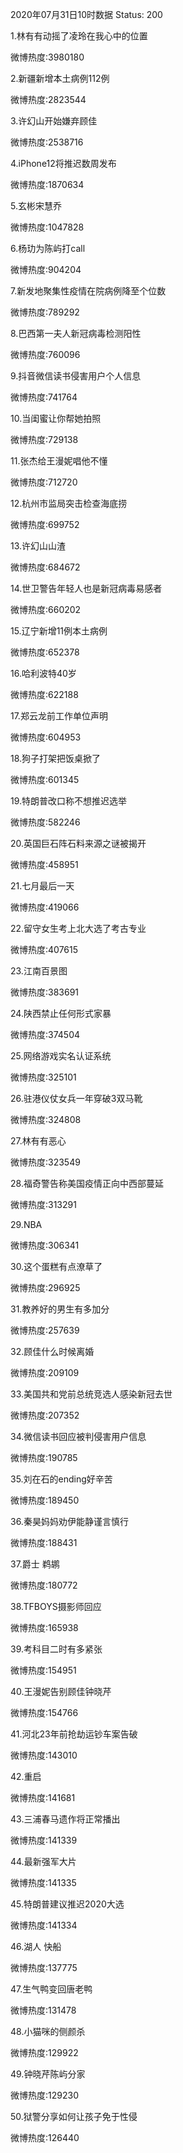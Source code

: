 2020年07月31日10时数据
Status: 200

1.林有有动摇了凌玲在我心中的位置

微博热度:3980180

2.新疆新增本土病例112例

微博热度:2823544

3.许幻山开始嫌弃顾佳

微博热度:2538716

4.iPhone12将推迟数周发布

微博热度:1870634

5.玄彬宋慧乔

微博热度:1047828

6.杨玏为陈屿打call

微博热度:904204

7.新发地聚集性疫情在院病例降至个位数

微博热度:789292

8.巴西第一夫人新冠病毒检测阳性

微博热度:760096

9.抖音微信读书侵害用户个人信息

微博热度:741764

10.当闺蜜让你帮她拍照

微博热度:729138

11.张杰给王漫妮唱他不懂

微博热度:712720

12.杭州市监局突击检查海底捞

微博热度:699752

13.许幻山山渣

微博热度:684672

14.世卫警告年轻人也是新冠病毒易感者

微博热度:660202

15.辽宁新增11例本土病例

微博热度:652378

16.哈利波特40岁

微博热度:622188

17.郑云龙前工作单位声明

微博热度:604953

18.狗子打架把饭桌掀了

微博热度:601345

19.特朗普改口称不想推迟选举

微博热度:582246

20.英国巨石阵石料来源之谜被揭开

微博热度:458951

21.七月最后一天

微博热度:419066

22.留守女生考上北大选了考古专业

微博热度:407615

23.江南百景图

微博热度:383691

24.陕西禁止任何形式家暴

微博热度:374504

25.网络游戏实名认证系统

微博热度:325101

26.驻港仪仗女兵一年穿破3双马靴

微博热度:324808

27.林有有恶心

微博热度:323549

28.福奇警告称美国疫情正向中西部蔓延

微博热度:313291

29.NBA

微博热度:306341

30.这个蛋糕有点潦草了

微博热度:296925

31.教养好的男生有多加分

微博热度:257639

32.顾佳什么时候离婚

微博热度:209109

33.美国共和党前总统竞选人感染新冠去世

微博热度:207352

34.微信读书回应被判侵害用户信息

微博热度:190785

35.刘在石的ending好辛苦

微博热度:189450

36.秦昊妈妈劝伊能静谨言慎行

微博热度:188431

37.爵士 鹈鹕

微博热度:180772

38.TFBOYS摄影师回应

微博热度:165938

39.考科目二时有多紧张

微博热度:154951

40.王漫妮告别顾佳钟晓芹

微博热度:154766

41.河北23年前抢劫运钞车案告破

微博热度:143010

42.重启

微博热度:141681

43.三浦春马遗作将正常播出

微博热度:141339

44.最新强军大片

微博热度:141335

45.特朗普建议推迟2020大选

微博热度:141334

46.湖人 快船

微博热度:137775

47.生气鸭变回唐老鸭

微博热度:131478

48.小猫咪的侧颜杀

微博热度:129922

49.钟晓芹陈屿分家

微博热度:129230

50.狱警分享如何让孩子免于性侵

微博热度:126440

